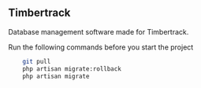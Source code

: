 ## Timbertrack

Database management software made for Timbertrack.

Run the following commands before you start the project

```bash
    git pull
    php artisan migrate:rollback
    php artisan migrate
```
